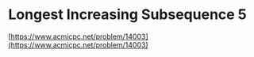 # Longest Increasing Subsequence 5

[https://www.acmicpc.net/problem/14003](https://www.acmicpc.net/problem/14003)
